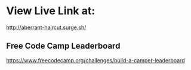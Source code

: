 # View Live Link at: 
http://aberrant-haircut.surge.sh/

## Free Code Camp Leaderboard
https://www.freecodecamp.org/challenges/build-a-camper-leaderboard